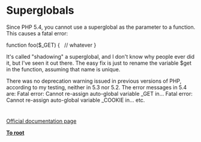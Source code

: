 # Superglobals





Since PHP 5.4, you cannot use a superglobal as the parameter to a function. This causes a fatal error:

function foo($_GET) {
&#xA0; // whatever
}

It&apos;s called &quot;shadowing&quot; a superglobal, and I don&apos;t know why people ever did it, but I&apos;ve seen it out there. The easy fix is just to rename the variable $get in the function, assuming that name is unique. 

There was no deprecation warning issued in previous versions of PHP, according to my testing, neither in 5.3 nor 5.2. The error messages in 5.4 are:
Fatal error: Cannot re-assign auto-global variable _GET in...
Fatal error: Cannot re-assign auto-global variable _COOKIE in...
etc.

  

#

[Official documentation page](https://www.php.net/manual/en/language.variables.superglobals.php)

**[To root](/README.md)**
